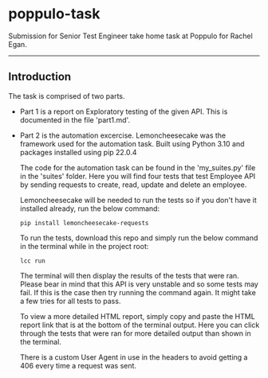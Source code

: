 # poppulo-task
Submission for Senior Test Engineer take home task at Poppulo for Rachel Egan.

---

## Introduction
The task is comprised of two parts. 

- Part 1 is a report on Exploratory testing of the given API. This is documented in the file 'part1.md'. 
- Part 2 is the automation excercise. Lemoncheesecake was the framework used for the automation task. Built using Python 3.10 and packages installed using pip 22.0.4



    The code for the automation task can be found in the 'my_suites.py' file in the 'suites' folder. Here you will find four tests that test Employee API by sending requests to create, read, update and delete an employee. 

    Lemoncheesecake will be needed to run the tests so if you don't have it installed already, run the below command:

    ```pip install lemoncheesecake-requests```


    To run the tests, download this repo and simply run the below command in the terminal while in the project root:

    ```lcc run``` 

    The terminal will then display the results of the tests that were ran. Please bear in mind that this API is very unstable and so some tests may fail. If this is the case then try running the command again. It might take a few tries for all tests to pass.

    To view a more detailed HTML report, simply copy and paste the HTML report link that is at the bottom of the terminal output. Here you can click through the tests that were ran for more detailed output than shown in the terminal.

    There is a custom User Agent in use in the headers to avoid getting a 406 every time a request was sent.